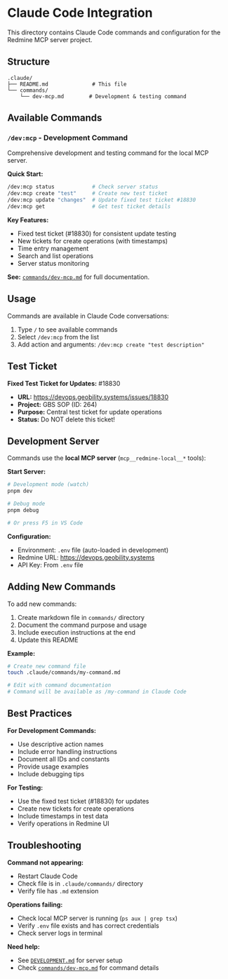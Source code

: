 # Claude Code Integration

This directory contains Claude Code commands and configuration for the Redmine MCP server project.

## Structure

```
.claude/
├── README.md              # This file
└── commands/
    └── dev-mcp.md        # Development & testing command
```

## Available Commands

### `/dev:mcp` - Development Command

Comprehensive development and testing command for the local MCP server.

**Quick Start:**
```bash
/dev:mcp status            # Check server status
/dev:mcp create "test"     # Create new test ticket
/dev:mcp update "changes"  # Update fixed test ticket #18830
/dev:mcp get               # Get test ticket details
```

**Key Features:**
- Fixed test ticket (#18830) for consistent update testing
- New tickets for create operations (with timestamps)
- Time entry management
- Search and list operations
- Server status monitoring

**See:** [`commands/dev-mcp.md`](commands/dev-mcp.md) for full documentation.

## Usage

Commands are available in Claude Code conversations:

1. Type `/` to see available commands
2. Select `/dev:mcp` from the list
3. Add action and arguments: `/dev:mcp create "test description"`

## Test Ticket

**Fixed Test Ticket for Updates:** #18830
- **URL:** https://devops.geobility.systems/issues/18830
- **Project:** GBS SOP (ID: 264)
- **Purpose:** Central test ticket for update operations
- **Status:** Do NOT delete this ticket!

## Development Server

Commands use the **local MCP server** (`mcp__redmine-local__*` tools):

**Start Server:**
```bash
# Development mode (watch)
pnpm dev

# Debug mode
pnpm debug

# Or press F5 in VS Code
```

**Configuration:**
- Environment: `.env` file (auto-loaded in development)
- Redmine URL: https://devops.geobility.systems
- API Key: From `.env` file

## Adding New Commands

To add new commands:

1. Create markdown file in `commands/` directory
2. Document the command purpose and usage
3. Include execution instructions at the end
4. Update this README

**Example:**
```bash
# Create new command file
touch .claude/commands/my-command.md

# Edit with command documentation
# Command will be available as /my-command in Claude Code
```

## Best Practices

**For Development Commands:**
- Use descriptive action names
- Include error handling instructions
- Document all IDs and constants
- Provide usage examples
- Include debugging tips

**For Testing:**
- Use the fixed test ticket (#18830) for updates
- Create new tickets for create operations
- Include timestamps in test data
- Verify operations in Redmine UI

## Troubleshooting

**Command not appearing:**
- Restart Claude Code
- Check file is in `.claude/commands/` directory
- Verify file has `.md` extension

**Operations failing:**
- Check local MCP server is running (`ps aux | grep tsx`)
- Verify `.env` file exists and has correct credentials
- Check server logs in terminal

**Need help:**
- See [`DEVELOPMENT.md`](../DEVELOPMENT.md) for server setup
- Check [`commands/dev-mcp.md`](commands/dev-mcp.md) for command details
